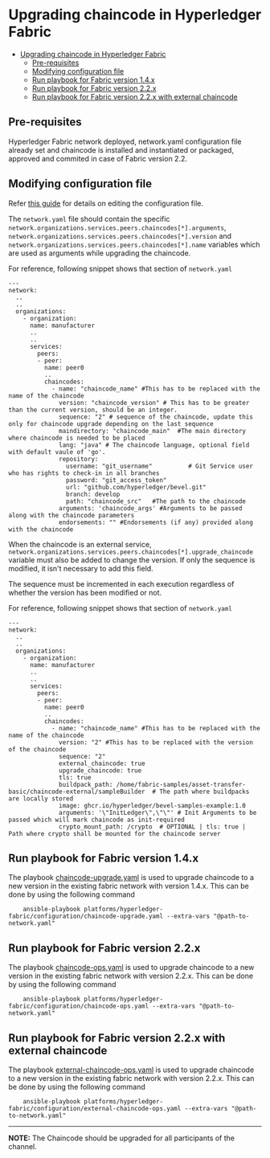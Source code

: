 [//]: # (##############################################################################################)
[//]: # (Copyright Accenture. All Rights Reserved.)
[//]: # (SPDX-License-Identifier: Apache-2.0)
[//]: # (##############################################################################################)

<a name = "upgrading-chaincode"></a>
# Upgrading chaincode in Hyperledger Fabric

- [Upgrading chaincode in Hyperledger Fabric](#upgrading-chaincode-in-hyperledger-fabric)
  - [Pre-requisites](#pre-requisites)
  - [Modifying configuration file](#modifying-configuration-file)
  - [Run playbook for Fabric version 1.4.x](#run-playbook-for-fabric-version-14x)
  - [Run playbook for Fabric version 2.2.x](#run-playbook-for-fabric-version-22x)
  - [Run playbook for Fabric version 2.2.x with external chaincode](#run-playbook-for-fabric-version-22x-with-external-chaincode)

<a name = "pre_req"></a>
## Pre-requisites
Hyperledger Fabric network deployed, network.yaml configuration file already set and chaincode is installed and instantiated or packaged, approved and commited in case of Fabric version 2.2.

<a name = "create_config_file"></a>
## Modifying configuration file

Refer [this guide](./fabric_networkyaml.md) for details on editing the configuration file.

The `network.yaml` file should contain the specific `network.organizations.services.peers.chaincodes[*].arguments`, `network.organizations.services.peers.chaincodes[*].version` and `network.organizations.services.peers.chaincodes[*].name` variables which are used as arguments while upgrading the chaincode.

For reference, following snippet shows that section of `network.yaml`

```
---
network:
  ..
  ..
  organizations:
    - organization:
      name: manufacturer
      ..
      .. 
      services:
        peers:
        - peer:
          name: peer0          
          ..
          chaincodes:
            - name: "chaincode_name" #This has to be replaced with the name of the chaincode
              version: "chaincode_version" # This has to be greater than the current version, should be an integer.
              sequence: "2" # sequence of the chaincode, update this only for chaincode upgrade depending on the last sequence
              maindirectory: "chaincode_main"  #The main directory where chaincode is needed to be placed
              lang: "java" # The chaincode language, optional field with default vaule of 'go'.
              repository:
                username: "git_username"          # Git Service user who has rights to check-in in all branches
                password: "git_access_token"
                url: "github.com/hyperledger/bevel.git"
                branch: develop
                path: "chaincode_src"   #The path to the chaincode 
              arguments: 'chaincode_args' #Arguments to be passed along with the chaincode parameters
              endorsements: "" #Endorsements (if any) provided along with the chaincode
```

When the chaincode is an external service, `network.organizations.services.peers.chaincodes[*].upgrade_chaincode` variable must also be added to change the version. If only the sequence is modified, it isn't necessary to add this field.

The sequence must be incremented in each execution regardless of whether the version has been modified or not.

For reference, following snippet shows that section of `network.yaml`

```
---
network:
  ..
  ..
  organizations:
    - organization:
      name: manufacturer
      ..
      .. 
      services:
        peers:
        - peer:
          name: peer0          
          ..
          chaincodes:
            - name: "chaincode_name" #This has to be replaced with the name of the chaincode
              version: "2" #This has to be replaced with the version of the chaincode
              sequence: "2"
              external_chaincode: true
              upgrade_chaincode: true 
              tls: true
              buildpack_path: /home/fabric-samples/asset-transfer-basic/chaincode-external/sampleBuilder  # The path where buildpacks are locally stored
              image: ghcr.io/hyperledger/bevel-samples-example:1.0
              arguments: '\"InitLedger\",\"\"' # Init Arguments to be passed which will mark chaincode as init-required
              crypto_mount_path: /crypto  # OPTIONAL | tls: true | Path where crypto shall be mounted for the chaincode server
```

<a name = "run_network"></a>
## Run playbook for Fabric version 1.4.x

The playbook [chaincode-upgrade.yaml](https://github.com/hyperledger/bevel/tree/main/platforms/hyperledger-fabric/configuration/chaincode-upgrade.yaml) is used to upgrade chaincode to a new version in the existing fabric network with version 1.4.x.
This can be done by using the following command

```
    ansible-playbook platforms/hyperledger-fabric/configuration/chaincode-upgrade.yaml --extra-vars "@path-to-network.yaml"
```

## Run playbook for Fabric version 2.2.x

The playbook [chaincode-ops.yaml](https://github.com/hyperledger/bevel/tree/main/platforms/hyperledger-fabric/configuration/chaincode-ops.yaml) is used to upgrade chaincode to a new version in the existing fabric network with version 2.2.x.
This can be done by using the following command

```
    ansible-playbook platforms/hyperledger-fabric/configuration/chaincode-ops.yaml --extra-vars "@path-to-network.yaml"
```
## Run playbook for Fabric version 2.2.x with external chaincode

The playbook [external-chaincode-ops.yaml](https://github.com/hyperledger/bevel/tree/main/platforms/hyperledger-fabric/configuration/external-chaincode-ops.yaml) is used to upgrade chaincode to a new version in the existing fabric network with version 2.2.x.
This can be done by using the following command

```
    ansible-playbook platforms/hyperledger-fabric/configuration/external-chaincode-ops.yaml --extra-vars "@path-to-network.yaml"
```

---
**NOTE:** The Chaincode should be upgraded for all participants of the channel.